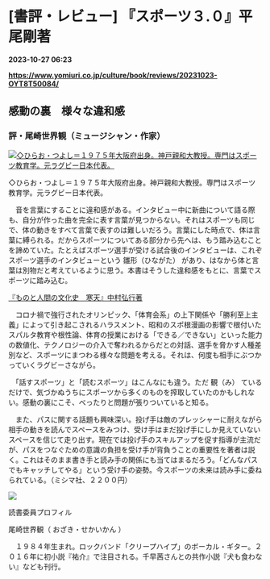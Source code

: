 # [書評・レビュー] 『スポーツ３.０』平尾剛著

**2023-10-27 06:23**

**https://www.yomiuri.co.jp/culture/book/reviews/20231023-OYT8T50084/**

感動の裏　様々な違和感
-----------

### 評・尾崎世界観（ミュージシャン・作家）

[![◇ひらお・つよし＝１９７５年大阪府出身。神戸親和大教授。専門はスポーツ教育学。元ラグビー日本代表。](https://www.yomiuri.co.jp/media/2023/10/20231023-OYT8I50057-1.jpg)](https://www.yomiuri.co.jp/pluralphoto/20231023-OYT8I50057/)

◇ひらお・つよし＝１９７５年大阪府出身。神戸親和大教授。専門はスポーツ教育学。元ラグビー日本代表。

　音を言葉にすることに違和感がある。インタビュー中に新曲について語る際も、自分が作った曲を完全に表す言葉が見つからない。それはスポーツも同じで、体の動きをすべて言葉で表すのは難しいだろう。言葉にした時点で、体は言葉に縛られる。だからスポーツについてある部分から先へは、もう踏み込むことを諦めていた。たとえばスポーツ選手が受ける試合後のインタビューは、これぞスポーツ選手のインタビューという 雛形（ひながた） があり、はなから体と言葉は別物だと考えているように思う。本書はそうした違和感をもとに、言葉でスポーツに踏み込む。

[『ものと人間の文化史　寒天』中村弘行著](https://www.yomiuri.co.jp/culture/book/reviews/20231010-OYT8T50047/)

　コロナ禍で強行されたオリンピック、「体育会系」の上下関係や「勝利至上主義」によって引き起こされるハラスメント、昭和のスポ根漫画の影響で根付いたスパルタ教育や根性論、体育の授業における「できる／できない」といった能力の数値化、テクノロジーの介入で奪われるからだとの対話、選手を脅かす人種差別など、スポーツにまつわる様々な問題を考える。それは、何度も相手にぶつかっていくラグビーさながら。

　「話すスポーツ」と「読むスポーツ」はこんなにも違う。ただ 観（み） ているだけで、気づかぬうちにスポーツから多くのものを搾取していたのかもしれない。感動の裏にこそ、べったりと問題が張りついていると知る。

　また、パスに関する話題も興味深い。投げ手は敵のプレッシャーに耐えながら相手の動きを読んでスペースをみつけ、受け手はまだ投げ手にしか見えていないスペースを信じて走り出す。現在では投げ手のスキルアップを促す指導が主流だが、パスをつなぐための意識の負担を受け手が背負うことの重要性を著者は説く。これはそのまま書き手と読み手の関係にも当てはまるだろう。「どんなパスでもキャッチしてやる」という受け手の姿勢。今スポーツの未来は読み手に委ねられている。（ミシマ社、２２００円）

![](https://www.yomiuri.co.jp/media/2023/09/bookozaki.jpg)

読書委員プロフィル

尾崎世界観（ おざき・せかいかん ）

　１９８４年生まれ。ロックバンド「クリープハイプ」のボーカル・ギター。２０１６年に初小説『祐介』で注目される。千早茜さんとの共作小説『犬も食わない』なども刊行。
